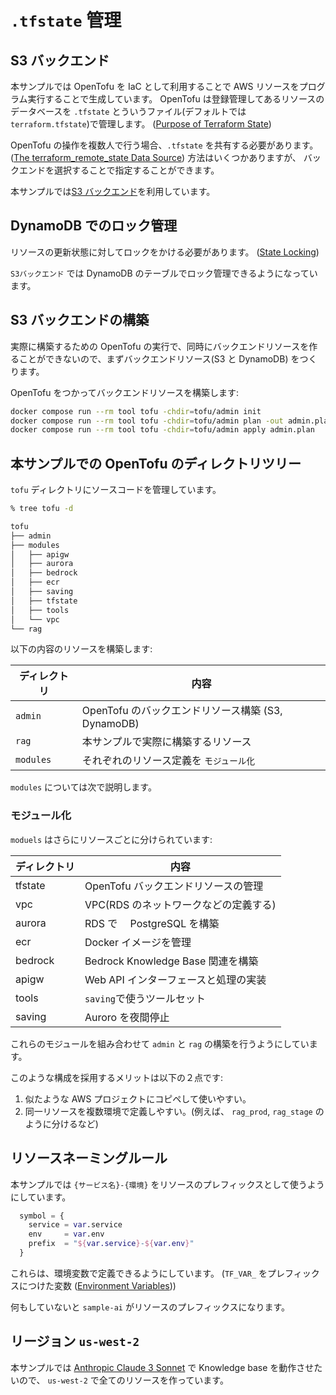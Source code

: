 # `.tfstate` 管理

## S3 バックエンド

本サンプルでは OpenTofu を IaC として利用することで AWS リソースをプログラム実行することで生成しています。
OpenTofu は登録管理してあるリソースのデータベースを `.tfstate` とういうファイル(デフォルトでは `terraform.tfstate`)で管理します。
([Purpose of Terraform State](https://developer.hashicorp.com/terraform/language/state/purpose))

OpenTofu の操作を複数人で行う場合、`.tfstate` を共有する必要があります。 ([The terraform_remote_state Data Source](https://developer.hashicorp.com/terraform/language/state/remote-state-data))
方法はいくつかありますが、 バックエンドを選択することで指定することができます。

本サンプルでは[S3 バックエンド](https://developer.hashicorp.com/terraform/language/settings/backends/s3)を利用しています。

## DynamoDB でのロック管理

リソースの更新状態に対してロックをかける必要があります。 ([State Locking](https://developer.hashicorp.com/terraform/language/state/locking))

`S3バックエンド` では DynamoDB のテーブルでロック管理できるようになっています。

## S3 バックエンドの構築

実際に構築するための OpenTofu の実行で、同時にバックエンドリソースを作ることができないので、まずバックエンドリソース(S3 と DynamoDB) をつくります。

OpenTofu をつかってバックエンドリソースを構築します:

```bash
docker compose run --rm tool tofu -chdir=tofu/admin init
docker compose run --rm tool tofu -chdir=tofu/admin plan -out admin.plan
docker compose run --rm tool tofu -chdir=tofu/admin apply admin.plan
```

## 本サンプルでの OpenTofu のディレクトリツリー

`tofu` ディレクトリにソースコードを管理しています。

```bash
% tree tofu -d

tofu
├── admin
├── modules
│   ├── apigw
│   ├── aurora
│   ├── bedrock
│   ├── ecr
│   ├── saving
│   ├── tfstate
│   ├── tools
│   └── vpc
└── rag
```

以下の内容のリソースを構築します:

| ディレクトリ | 内容                                               |
| ------------ | -------------------------------------------------- |
| `admin`      | OpenTofu のバックエンドリソース構築 (S3, DynamoDB) |
| `rag`        | 本サンプルで実際に構築するリソース                 |
| `modules`    | それぞれのリソース定義を `モジュール化`            |

`modules` については次で説明します。

### モジュール化

`moduels` はさらにリソースごとに分けられています:

| ディレクトリ | 内容                                  |
| ------------ | ------------------------------------- |
| tfstate      | OpenTofu バックエンドリソースの管理   |
| vpc          | VPC(RDS のネットワークなどの定義する) |
| aurora       | RDS で　 PostgreSQL を構築            |
| ecr          | Docker イメージを管理                 |
| bedrock      | Bedrock Knowledge Base 関連を構築     |
| apigw        | Web API インターフェースと処理の実装  |
| tools        | `saving`で使うツールセット            |
| saving       | Auroro を夜間停止                     |

これらのモジュールを組み合わせて `admin` と `rag` の構築を行うようにしています。

このような構成を採用するメリットは以下の２点です:

1. 似たような AWS プロジェクトにコピペして使いやすい。
2. 同一リソースを複数環境で定義しやすい。(例えば、 `rag_prod`, `rag_stage` のように分けるなど)

## リソースネーミングルール

本サンプルでは `{サービス名}-{環境}` をリソースのプレフィックスとして使うようにしています。

```tf
  symbol = {
    service = var.service
    env     = var.env
    prefix  = "${var.service}-${var.env}"
  }
```

これらは、環境変数で定義できるようにしています。 (`TF_VAR_` をプレフィックスにつけた変数 ([Environment Variables](https://developer.hashicorp.com/terraform/language/values/variables#environment-variables)))

何もしていないと `sample-ai` がリソースのプレフィックスになります。

## リージョン `us-west-2`

本サンプルでは [Anthropic Claude 3 Sonnet](https://www.anthropic.com/news/claude-3-5-sonnet) で Knowledge base を動作させたいので、 `us-west-2` で全てのリソースを作っています。
